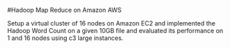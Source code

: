 #Hadoop Map Reduce on Amazon AWS

Setup a virtual cluster of 16 nodes on Amazon EC2 and implemented the Hadoop Word Count on a given 10GB file and evaluated its performance on 1 and 16 nodes using c3 large instances.
